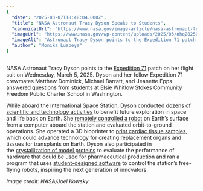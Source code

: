 ```yaml
---
{
  "date": "2025-03-07T18:48:04.000Z",
  "title": "NASA Astronaut Tracy Dyson Speaks to Students",
  "canonicalUrl": "https://www.nasa.gov/image-article/nasa-astronaut-tracy-dyson-speaks-to-students/",
  "imageUrl": "https://www.nasa.gov/wp-content/uploads/2025/03/nhq202503050025orig.jpg",
  "imageAlt": "Astronaut Tracy Dyson points to the Expedition 71 patch on her right sleeve. The round patch has an orange border with a large, stylized \"71\" on the right side. She is wearing a blue flight suit with multiple patches.",
  "author": "Monika Luabeya"
}
---
```


NASA Astronaut Tracy Dyson points to the [Expedition 71](https://www.nasa.gov/mission/expedition-71/) patch on her flight suit on Wednesday, March 5, 2025. Dyson and her fellow Expedition 71 crewmates Matthew Dominick, Michael Barratt, and Jeanette Epps answered questions from students at Elsie Whitlow Stokes Community Freedom Public Charter School in Washington.

While aboard the International Space Station, Dyson conducted [dozens of scientific and technology activities](https://www.nasa.gov/missions/station/iss-research/nasa-astronaut-tracy-c-dyson-scientific-mission-aboard-space-station/) to benefit future exploration in space and life back on Earth. She [remotely controlled a robot](https://www.nasa.gov/mission/station/research-explorer/investigation/?#id=8678) on Earth’s surface from a computer aboard the station and evaluated orbit-to-ground operations. She operated a 3D bioprinter to [print cardiac tissue samples](https://www.nasa.gov/mission/station/research-explorer/investigation/?#id=8741), which could advance technology for creating replacement organs and tissues for transplants on Earth. Dyson also participated in the [crystallization of model proteins](https://www.nasa.gov/mission/station/research-explorer/investigation/?#id=9212) to evaluate the performance of hardware that could be used for pharmaceutical production and ran a program that uses [student-designed software](https://www.nasa.gov/mission/station/research-explorer/investigation/?#id=7856) to control the station’s free-flying robots, inspiring the next generation of innovators.

_Image credit: NASA/Joel Kowsky_

